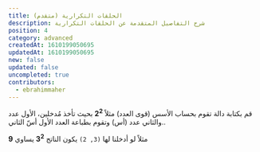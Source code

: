 ```yaml
---
title: الحلقات التكرارية (متقدم)
description: شرح التفاصيل المتقدمة عن الحلقات التكرارية
position: 4
category: advanced
createdAt: 1610199050695
updatedAt: 1610199050695
new: false
updated: false
uncompleted: true
contributors:
  - ebrahimmaher
---
```


<!-- ## ForEach (uses function closures so students must have knowledge about closures) -->


<!-- ## Do ... While -->

<!-- break; statement -->

<quiz>

قم بكتابة دالة تقوم بحساب اﻷسس (قوى العدد) 
مثلاً **2<sup>2</sup>**
 بحيث تأخذ مُدخلين، اﻷول عدد والثاني عدد (أس) وتقوم بطباعة العدد اﻷول أسّ الثاني..

مثلاً لو أدخلنا لها `(3, 2)` يكون الناتج **3<sup>2</sup>** يساوي **9**

</quiz>

<expand full button-text="الحصول على مساعدة" hide-text="إخفاء">


</expand>


<expand full button-text="عرض الحل" hide-text="إخفاء الحل">

```js

```

</expand>

<br>
